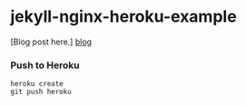 # jekyll-nginx-heroku-example

[Blog post here.] [blog]

[blog]: http:www.gingilipino.com/brian/jekyll-nginx-heroku.html

### Push to Heroku

```
heroku create
git push heroku
```

